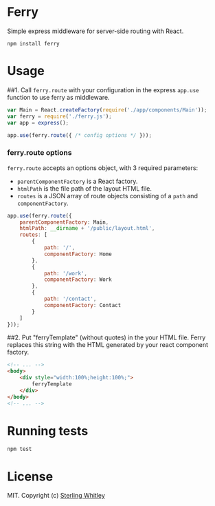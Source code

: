 # Ferry
Simple express middleware for server-side routing with React.

```
npm install ferry
```

# Usage
##1. Call `ferry.route` with your configuration in the express `app.use` function to use ferry as middleware.
```js
var Main = React.createFactory(require('./app/components/Main'));
var ferry = require('./ferry.js');
var app = express();

app.use(ferry.route({ /* config options */ }));
```

### ferry.route options
`ferry.route` accepts an options object, with 3 required parameters:
- `parentComponentFactory` is a React factory.
- `htmlPath` is the file path of the layout HTML file.
- `routes` is a JSON array of route objects consisting of a `path` and `componentFactory`.
```js
app.use(ferry.route({
    parentComponentFactory: Main,
    htmlPath: __dirname + '/public/layout.html',
    routes: [
        {
            path: '/',
            componentFactory: Home
        },
        {
            path: '/work',
            componentFactory: Work
        },
        {
            path: '/contact',
            componentFactory: Contact
        }
    ]
}));
```

##2. Put "ferryTemplate" (without quotes) in the your HTML file. Ferry replaces this string with the HTML generated by your react component factory.
```html
<!-- ... -->
<body>
    <div style="width:100%;height:100%;">
        ferryTemplate
    </div> 
</body>
<!-- ... -->
```

# Running tests
`npm test`

# License
MIT. Copyright (c) [Sterling Whitley](http://sterlingw.com)
